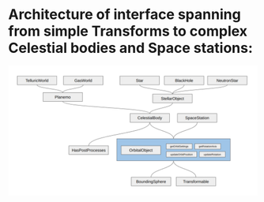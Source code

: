 # Architecture of interface spanning from simple Transforms to complex Celestial bodies and Space stations:

![img.png](img.png)